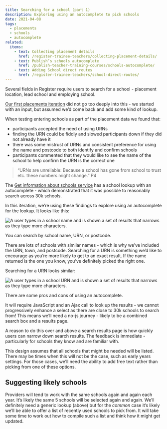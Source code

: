 ```yaml
---
title: Searching for a school (part 1)
description: Exploring using an autocomplete to pick schools
date: 2021-04-08
tags:
  - placements
  - schools
  - autocomplete
related:
  items:
    - text: Collecting placement details
      href: /register-trainee-teachers/collecting-placement-details/
    - text: Publish’s schools autocomplete
      href: /publish-teacher-training-courses/schools-autocomplete/
    - text: Adding School direct routes
      href: /register-trainee-teachers/school-direct-routes/
---
```


Several fields in Register require users to search for a school - placement location, lead school and employing school.

[Our first placements iteration](/register-trainee-teachers/collecting-placement-details/) did not go too deeply into this - we started with an input, but assumed we’d come back and add some kind of lookup.

When testing entering schools as part of the placement data we found that:

- participants accepted the need of using URNs
- finding the URN could  be fiddly and slowed participants down if they did not already have it
- there was some mistrust of URNs and consistent preference for using the name and postcode to both identify and confirm schools
- participants commented that they would like to see the name of the school to help confirm the URN is the correct one

>“URNs are unreliable: Because a school has gone from school to trust etc. these numbers might change.” P4

The [Get information about schools service](https://www.get-information-schools.service.gov.uk/) has a school lookup with an autocomplete - which demonstrated that it was possible to reasonably search across 30k schools.

In this iteration, we’re using these findings to explore using an autocomplete for the lookup. It looks like this:

![A user types in a school name and is shown a set of results that narrows as they type more characters.](schools-autocomplete-name.gif)

You can search by school name, URN, or postcode.

There are lots of schools with similar names - which is why we’ve included the URN, town, and postcode. Searching for a URN is something we’d like to encourage as you’re more likely to get to an exact result. If the name returned is the one you know, you’ve definitely picked the right one.

Searching for a URN looks similar:

![A user types in a school URN and is shown a set of results that narrows as they type more characters.](schools-autocomplete-urn.gif)

There are some pros and cons of using an autocomplete.

It will require JavaScript and an Ajax call to look up the results - we cannot progressively enhance a select as there are close to 30k schools to search from! This means we’ll need a no-js journey - likely to be a combined search box and a results page.

A reason to do this over and above a search results page is how quickly users can narrow down search results. The feedback is immediate - particularly for schools they know and are familiar with.

This design assumes that all schools that might be needed will be listed. There may be times when this will not be the case, such as early years settings. For those cases, we’ll need the ability to add free text rather than picking from one of these options.

## Suggesting likely schools

Providers will tend to work with the same schools again and again each year. It’s likely the same 5 schools will be selected again and again. We’ll definitely need a generic lookup (above) but for the _common_ case it’s likely we’ll be able to offer a list of recently used schools to pick from. It will take some time to work out how to compile such a list and think how it might get updated.
